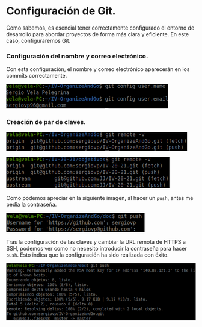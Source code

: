 # Configuración de Git.

Como sabemos, es esencial tener correctamente configurado el entorno de desarrollo para abordar proyectos de forma más clara y eficiente. En este caso, configuraremos Git.

### Configuración del nombre y correo electrónico.

Con esta configuración, el nombre y correo electrónico aparecerán en los commits correctamente.

![imagen de la configuración](https://github.com/sergiovp/IV-OrganizeAndGo/blob/master/doc/images/git_nombre_correo.png)

### Creación de par de claves.

![imagen de la configuración](https://github.com/sergiovp/IV-OrganizeAndGo/blob/master/doc/images/git_ssh_keys.png)

![imagen de la configuración](https://github.com/sergiovp/IV-OrganizeAndGo/blob/master/doc/images/git_remote_ssh.png)

Como podemos apreciar en la siguiente imagen, al hacer un `push`, antes me pedía la contraseña.

![imagen de la configuración](https://github.com/sergiovp/IV-OrganizeAndGo/blob/master/doc/images/git_pass.png)

Tras la configuración de las claves y cambiar la URL remota de HTTPS a SSH, podemos ver como no necesito introducir la contraseña para hacer `push`. Esto indica que la configuración ha sido realizada con éxito.

![imagen de la configuración](https://github.com/sergiovp/IV-OrganizeAndGo/blob/master/doc/images/git_no_pass.png)
